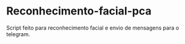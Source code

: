 # Reconhecimento-facial-pca
 Script feito para reconhecimento facial e envio de mensagens para o telegram.
